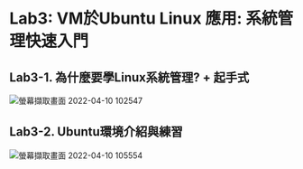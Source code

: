 # Lab3: VM於Ubuntu Linux 應用: 系統管理快速入門

## Lab3-1. 為什麼要學Linux系統管理? + 起手式

![螢幕擷取畫面 2022-04-10 102547](https://user-images.githubusercontent.com/89327102/162598544-064b9772-6980-4e80-90c4-02425f107fcc.jpg)

## Lab3-2. Ubuntu環境介紹與練習

![螢幕擷取畫面 2022-04-10 105554](https://user-images.githubusercontent.com/89327102/162599273-2704563e-95ed-4b2c-967f-74e9d9bcc642.jpg)

